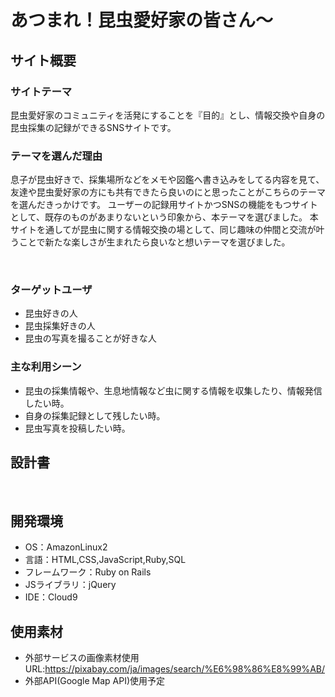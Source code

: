 # あつまれ！昆虫愛好家の皆さん〜
## サイト概要
### サイトテーマ
昆虫愛好家のコミュニティを活発にすることを『目的』とし、情報交換や自身の昆虫採集の記録ができるSNSサイトです。
​
### テーマを選んだ理由
息子が昆虫好きで、採集場所などをメモや図鑑へ書き込みをしてる内容を見て、友達や昆虫愛好家の方にも共有できたら良いのにと思ったことがこちらのテーマを選んだきっかけです。
ユーザーの記録用サイトかつSNSの機能をもつサイトとして、既存のものがあまりないという印象から、本テーマを選びました。
本サイトを通してが昆虫に関する情報交換の場として、同じ趣味の仲間と交流が叶うことで新たな楽しさが生まれたら良いなと想いテーマを選びました。

​
### ターゲットユーザ
- 昆虫好きの人
- 昆虫採集好きの人
- 昆虫の写真を撮ることが好きな人
​
### 主な利用シーン
- 昆虫の採集情報や、生息地情報など虫に関する情報を収集したり、情報発信したい時。
- 自身の採集記録として残したい時。
- 昆虫写真を投稿したい時。
​
## 設計書
<!--テーマを設定・提出する時点では不要です-->
​
## 開発環境
- OS：AmazonLinux2
- 言語：HTML,CSS,JavaScript,Ruby,SQL
- フレームワーク：Ruby on Rails
- JSライブラリ：jQuery
- IDE：Cloud9
​
## 使用素材
- 外部サービスの画像素材使用　URL:https://pixabay.com/ja/images/search/%E6%98%86%E8%99%AB/
- 外部API(Google Map API)使用予定